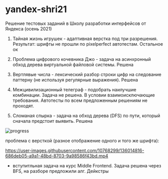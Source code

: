 # yandex-shri21

Решение тестовых заданий в Школу разработки интерфейсов от Яндекса (осень 2021)

1. Тайная жизнь игрушек - адаптивная верстка под три разрешения. Результат: шрифты не прошли по pixelperfect автотестам. Остальное ок

2. Проблема цифрового кочевника Джо - задача на асинхронный обход дерева виртуальной файловой системы. Решена

3. Вертлявые числа - лексический разбор строки цифр на следование паттерну (не используя регулярные выражения). Решена

4. Межцивилизационный телеграф - подобрать наилучшие комбинации. Задача не решена. В условии взаимоисключающие требования. Автотесты по всем предложенным решениям не проходят.

5. Сломаная спырка - задача на обход дерева (DFS) по пути, который сначала предстоит выявить. Решена


![progress](https://user-images.githubusercontent.com/10768299/136013619-de5f1fbc-f847-438b-9075-f18122435762.png)

проблема с версткой (разное отображение одного и того же шрифта):

https://user-images.githubusercontent.com/10768299/136014816-686deb05-a9a1-48bd-8703-9a98586f43bd.mp4


+ вступитльная задача на курс Middle Frontend. Задача решена через BFS, на разборе предложили алг. Дейкстры
